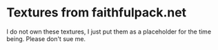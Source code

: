 # Textures from faithfulpack.net

I do not own these textures, I just put them as a placeholder for the time being. Please don't sue me.
